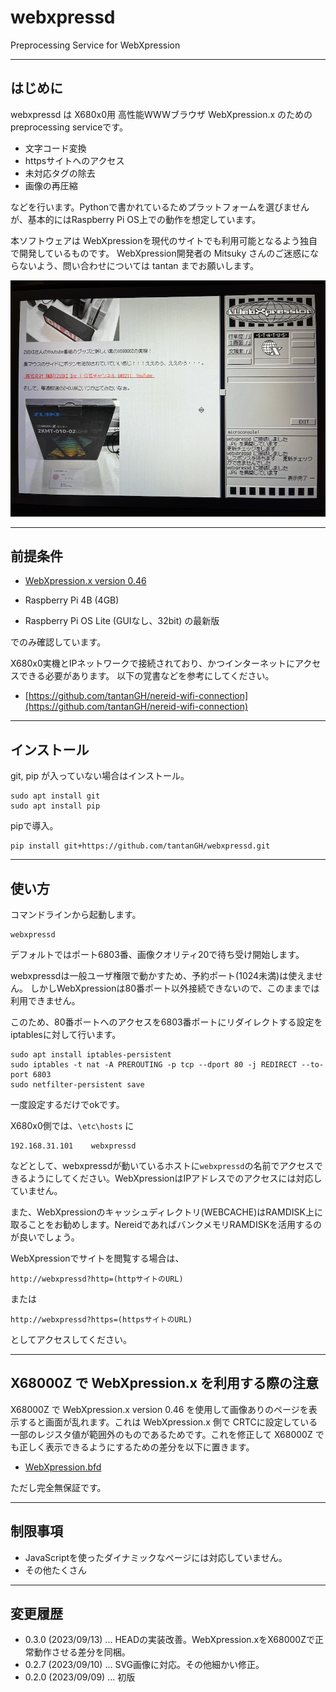 # webxpressd

Preprocessing Service for WebXpression

---

## はじめに

webxpressd は X680x0用 高性能WWWブラウザ WebXpression.x のためのpreprocessing serviceです。

* 文字コード変換
* httpsサイトへのアクセス
* 未対応タグの除去
* 画像の再圧縮

などを行います。Pythonで書かれているためプラットフォームを選びませんが、基本的にはRaspberry Pi OS上での動作を想定しています。

本ソフトウェアは WebXpressionを現代のサイトでも利用可能となるよう独自で開発しているものです。
WebXpression開発者の Mitsuky さんのご迷惑にならないよう、問い合わせについては tantan までお願いします。

<img src='images/webxpress.jpeg'/>

---

## 前提条件

* [WebXpression.x version 0.46](http://retropc.net/x68000/software/internet/wwwbrowser/webxpression/)

* Raspberry Pi 4B (4GB)
* Raspberry Pi OS Lite (GUIなし、32bit) の最新版

でのみ確認しています。

X680x0実機とIPネットワークで接続されており、かつインターネットにアクセスできる必要があります。
以下の覚書などを参考にしてください。

* [https://github.com/tantanGH/nereid-wifi-connection](https://github.com/tantanGH/nereid-wifi-connection)

---

## インストール

git, pip が入っていない場合はインストール。

    sudo apt install git
    sudo apt install pip

pipで導入。

    pip install git+https://github.com/tantanGH/webxpressd.git

---

## 使い方

コマンドラインから起動します。

    webxpressd

デフォルトではポート6803番、画像クオリティ20で待ち受け開始します。

webxpressdは一般ユーザ権限で動かすため、予約ポート(1024未満)は使えません。
しかしWebXpressionは80番ポート以外接続できないので、このままでは利用できません。

このため、80番ポートへのアクセスを6803番ポートにリダイレクトする設定をiptablesに対して行います。

    sudo apt install iptables-persistent
    sudo iptables -t nat -A PREROUTING -p tcp --dport 80 -j REDIRECT --to-port 6803
    sudo netfilter-persistent save

一度設定するだけでokです。


X680x0側では、`\etc\hosts` に

    192.168.31.101    webxpressd

などとして、webxpressdが動いているホストに`webxpressd`の名前でアクセスできるようにしてください。WebXpressionはIPアドレスでのアクセスには対応していません。

また、WebXpressionのキャッシュディレクトリ(WEBCACHE)はRAMDISK上に取ることをお勧めします。NereidであればバンクメモリRAMDISKを活用するのが良いでしょう。

WebXpressionでサイトを閲覧する場合は、

    http://webxpressd?http=(httpサイトのURL)

または

    http://webxpressd?https=(httpsサイトのURL)

としてアクセスしてください。

---

## X68000Z で WebXpression.x を利用する際の注意

X68000Z で WebXpression.x version 0.46 を使用して画像ありのページを表示すると画面が乱れます。これは WebXpression.x 側で CRTCに設定している一部のレジスタ値が範囲外のものであるためです。これを修正して X68000Z でも正しく表示できるようにするための差分を以下に置きます。

* [WebXpression.bfd](https://github.com/tantanGH/webxpressd/raw/main/bfd/WebXpression.bfd)

ただし完全無保証です。

---

## 制限事項

* JavaScriptを使ったダイナミックなページには対応していません。
* その他たくさん

---

## 変更履歴

* 0.3.0 (2023/09/13) ... HEADの実装改善。WebXpression.xをX68000Zで正常動作させる差分を同梱。
* 0.2.7 (2023/09/10) ... SVG画像に対応。その他細かい修正。
* 0.2.0 (2023/09/09) ... 初版
